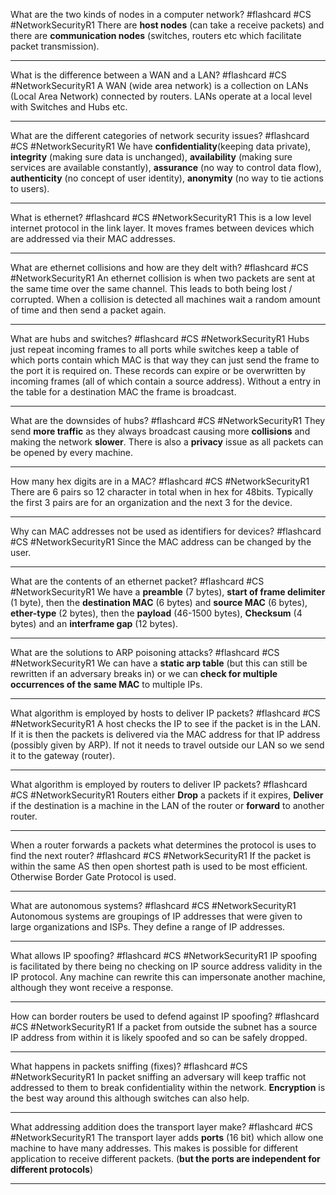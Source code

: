 What are the two kinds of nodes in a computer network? #flashcard #CS #NetworkSecurityR1
	There are **host nodes** (can take a receive packets) and there are **communication nodes** (switches, routers etc which facilitate packet transmission).

---
What is the difference between a WAN and a LAN? #flashcard #CS #NetworkSecurityR1 
	A WAN (wide area network) is a collection on LANs (Local Area Network) connected by routers. LANs operate at a local level with Switches and Hubs etc.

---
What are the different categories of network security issues? #flashcard #CS #NetworkSecurityR1 
	We have **confidentiality**(keeping data private), **integrity** (making sure data is unchanged), **availability** (making sure services are available constantly), **assurance** (no way to control data flow), **authenticity** (no concept of user identity), **anonymity** (no way to tie actions to users).

---
What is ethernet? #flashcard #CS #NetworkSecurityR1 
	This is a low level internet protocol in the link layer. It moves frames between devices which are addressed via their MAC addresses.

---
What are ethernet collisions and how are they delt with? #flashcard #CS #NetworkSecurityR1 
	An ethernet collision is when two packets are sent at the same time over the same channel. This leads to both being lost / corrupted. When a collision is detected all machines wait a random amount of time and then send a packet again.

---
What are hubs and switches? #flashcard #CS #NetworkSecurityR1 
	Hubs just repeat incoming frames to all ports while switches keep a table of which ports contain which MAC is that way they can just send the frame to the port it is required on. These records can expire or be overwritten by incoming frames (all of which contain a source address). Without a entry in the table for a destination MAC the frame is broadcast.

---
What are the downsides of hubs? #flashcard #CS #NetworkSecurityR1 
	They send **more traffic** as they always broadcast causing more **collisions** and making the network **slower**. There is also a **privacy** issue as all packets can be opened by every machine.

---
How many hex digits are in a MAC? #flashcard #CS #NetworkSecurityR1 
	There are 6 pairs so 12 character in total when in hex for 48bits. Typically the first 3 pairs are for an organization and the next 3 for the device.

---
Why can MAC addresses not be used as identifiers for devices? #flashcard #CS #NetworkSecurityR1 
	Since the MAC address can be changed by the user.

---
What are the contents of an ethernet packet? #flashcard #CS #NetworkSecurityR1 
	We have a **preamble** (7 bytes), **start of frame delimiter** (1 byte), then the **destination MAC** (6 bytes) and **source MAC** (6 bytes), **ether-type** (2 bytes), then the **payload** (46-1500 bytes), **Checksum** (4 bytes) and an **interframe gap** (12 bytes).

---
What are the solutions to ARP poisoning attacks? #flashcard #CS #NetworkSecurityR1 
	We can have a **static arp table** (but this can still be rewritten if an adversary breaks in) or we can **check for multiple occurrences of the same MAC** to multiple IPs.

---
What algorithm is employed by hosts to deliver IP packets? #flashcard #CS #NetworkSecurityR1 
	A host checks the IP to see if the packet is in the LAN. If it is then the packets is delivered via the MAC address for that IP address (possibly given by ARP). If not it needs to travel outside our LAN so we send it to the gateway (router).

---
What algorithm is employed by routers to deliver IP packets? #flashcard #CS #NetworkSecurityR1 
	Routers either **Drop** a packets if it expires, **Deliver** if the destination is a machine in the LAN of the router or **forward** to another router.

---
When a router forwards a packets what determines the protocol is uses to find the next router? #flashcard #CS #NetworkSecurityR1 
	If the packet is within the same AS then open shortest path is used to be most efficient. Otherwise Border Gate Protocol is used.

---
What are autonomous systems? #flashcard #CS #NetworkSecurityR1 
	Autonomous systems are groupings of IP addresses that were given to large organizations and ISPs. They define a range of IP addresses.

---
What allows IP spoofing? #flashcard #CS #NetworkSecurityR1 
	IP spoofing is facilitated by there being no checking on IP source address validity in the IP protocol. Any machine can rewrite this can impersonate another machine, although they wont receive a response.

---
How can border routers be used to defend against IP spoofing? #flashcard #CS #NetworkSecurityR1 
	If a packet from outside the subnet has a source IP address from within it is likely spoofed and so can be safely dropped.

---
What happens in packets sniffing (fixes)? #flashcard #CS #NetworkSecurityR1 
	In packet sniffing an adversary will keep traffic not addressed to them to break confidentiality within the network. **Encryption** is the best way around this although switches can also help.

---
What addressing addition does the transport layer make? #flashcard #CS #NetworkSecurityR1 
	The transport layer adds **ports** (16 bit) which allow one machine to have many addresses. This makes is possible for different application to receive different packets. (**but the ports are independent for different protocols**)

---

